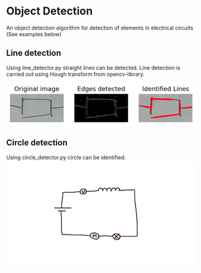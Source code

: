 # Object Detection

An object detection algorithm for detection of elements in electrical circuits (See examples below)
## Line detection
Using line_detector.py straight lines can be detected.
Line detection is carried out using Hough transform from opencv-library.

![alt text](https://github.com/lmschwenger/Object-Detection/blob/ec07775ef38e380a9cad02ff7593b7bcdf11d208/Plots/Line%20Detection.png?raw=true)

## Circle detection
Using circle_detector.py circle can be identified.
![alt text](https://github.com/lmschwenger/Object-Detection/blob/9b503d3d317d2a0fb71480e0ed34b9d3e3f165e8/Plots/Circle%20Detection.png?raw=true)
